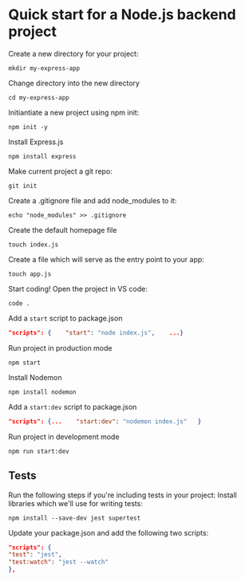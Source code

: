 # Quick start for a Node.js backend project

Create a new directory for your project:

```
mkdir my-express-app
```

Change directory into the new directory

```
cd my-express-app
```

Initiantiate a new project using npm init:

```
npm init -y
```

Install Express.js

```
npm install express
```

Make current project a git repo:

```
git init
```

Create a .gitignore file and add node_modules to it:

```
echo "node_modules" >> .gitignore
```

Create the default homepage file

```
touch index.js
```

Create a file which will serve as the entry point to your app:

```
touch app.js
```

Start coding! Open the project in VS code:

```
code .
```

Add a `start` script to package.json

```json
"scripts": {    "start": "node index.js",    ...}
```

Run project in production mode

```
npm start
```

Install Nodemon

```
npm install nodemon
```

Add a `start:dev` script to package.json

```json
"scripts": {...    "start:dev": "nodemon index.js"   }
```

Run project in development mode

```
npm run start:dev
```

## Tests

Run the following steps if you're including tests in your project:
Install libraries which we'll use for writing tests:

```
npm install --save-dev jest supertest
```

Update your package.json and add the following two scripts:

```json
"scripts": {
"test": "jest",
"test:watch": "jest --watch"
},
```
